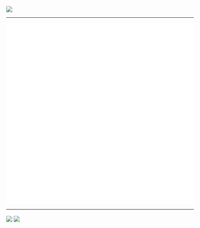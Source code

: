 <img align="center" src="https://github-profile-trophy.vercel.app/?username=touchnanotouch&row=1&theme=flat)](https://github.com/ryo-ma/github-profile-trophy">

---

<img align="center" src="/github-metrics.svg">

---

<img align="center" src="https://img.shields.io/badge/dynamic/json?style=for-the-badge&labelColor=black&color=%23ffa116&label=Solved&query=solvedPercentage&url=https%3A%2F%2Fleetcode-badge.vercel.app%2Fapi%2Fusers%2Ftxchronic&logo=leetcode&logoColor=yellow"> <img align="center" src="https://img.shields.io/badge/dynamic/json?style=for-the-badge&labelColor=black&color=%23ffa116&label=Ranking&query=ranking&url=https%3A%2F%2Fleetcode-badge.vercel.app%2Fapi%2Fusers%2Ftxchronic&logo=leetcode&logoColor=yellow">
